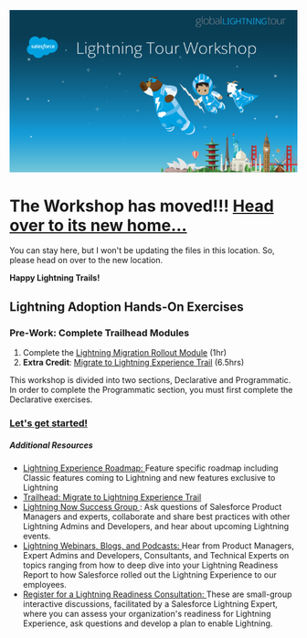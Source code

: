 ![screenshot](docs/images/LightningTourWorkshopDay.png)

# The Workshop has moved!!! [Head over to its new home...](http://bit.ly/LtngWorkshop2017)

You can stay here, but I won't be updating the files in this location. So, please head on over to the new location.

**Happy Lightning Trails!**

## Lightning Adoption Hands-On Exercises 

### Pre-Work: Complete Trailhead Modules

1. Complete the [Lightning Migration Rollout Module](https://trailhead.salesforce.com/modules/lex_migration_rollout) (1hr)
2. **Extra Credit**: [Migrate to Lightning Experience Trail](https://trailhead.salesforce.com/trail/lex_admin_migration) (6.5hrs) 

This workshop is divided into two sections, Declarative and Programmatic. In order to complete the Programmatic section, you must first complete the Declarative exercises.

### [**Let's get started!**](docs/README.md)

##### Additional Resources

*  [Lightning Experience Roadmap: ](https://help.salesforce.com/articleView?id=lex_roadmap.htm&type=0)Feature specific roadmap including Classic features coming to Lightning and new features exclusive to Lightning
* [Trailhead: Migrate to Lightning Experience Trail ](https://trailhead.salesforce.com/trail/lex_admin_migration)
* [Lightning Now Success Group ](https://success.salesforce.com/_ui/core/chatter/groups/GroupProfilePage?g=0F93A0000009SE1SAM): Ask questions of Salesforce Product Managers and experts, collaborate and share best practices with other Lightning Admins and Developers, and hear about upcoming Lightning events. 
* [Lightning Webinars, Blogs, and Podcasts: ](https://admin.salesforce.com/posts#/lightning-experience)Hear from Product Managers, Expert Admins and Developers, Consultants, and Technical Experts on topics ranging from how to deep dive into your Lightning Readiness Report to how Salesforce rolled out the Lightning Experience to our employees. 
* [Register for a Lightning Readiness Consultation: ](https://attendee.gotowebinar.com/rt/5126219356122666499)These are small-group interactive discussions, facilitated by a Salesforce Lightning Expert, where you can assess your organization's readiness for Lightning Experience, ask questions and develop a plan to enable Lightning. 

